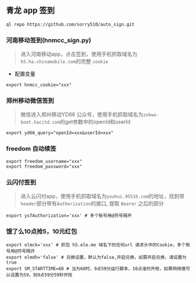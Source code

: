 ## 青龙 app 签到

```
ql repo https://github.com/sorry510/auto_sign.git
```

### 河南移动签到(hnmcc_sign.py)
> 进入河南移动app，点击签到，使用手机抓取域名为`h5.ha.chinamobile.com`的完整 `cookie`


- 配置变量

```
export hnmcc_cookie="xxx"
```

### 郑州移动微信签到
> 微信进入郑州移动YD66 公众号，使用手机抓取域名为`zxkwx-boot.hacitd.com`的get参数中的openId和userId

```
export yd66_query="openId=xxx&userId=xxx"
```

### freedom 自动续签

```
export freedom_username="xxx"
export freedom_password="xxx"
```

### 云闪付签到
> 进入云闪付app，使用手机抓取域名为`youhui.95516.com`的地址，找到带`header`部分带有`Authorization`的接口, 提取 `Bearer` 之后的部分

```
export ysfAuthorization='xxx' # 多个账号用@符号隔开
```

### 饿了么10点抢5，10元红包

```
export elmck='xxx' # 抓包 h5.ele.me 域名下的任何url 请求头中的Cookie，多个账号用@符号隔开
export elmdh='false' # 兑换设置，默认为false,开启兑换，如需开启兑换，请设置为true
export SM_STARTTIME=60 # 当为60时，9点59分运行脚本，10点准时开枪，如果网络慢可以设置为59，则9点59分59秒开抢
```